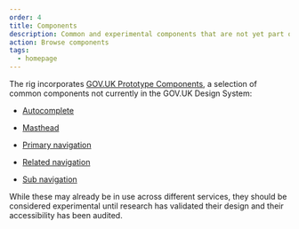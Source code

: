 ```yaml
---
order: 4
title: Components
description: Common and experimental components that are not yet part of the GOV.UK Design System.
action: Browse components
tags:
  - homepage
---
```


The rig incorporates [GOV.UK Prototype Components](https://x-govuk.github.io/govuk-prototype-components/), a selection of common components not currently in the GOV.UK Design System:

* [Autocomplete](https://x-govuk.github.io/govuk-prototype-components/autocomplete/)

* [Masthead](https://x-govuk.github.io/govuk-prototype-components/masthead/)

* [Primary navigation](https://x-govuk.github.io/govuk-prototype-components/primary-navigation/)

* [Related navigation](https://x-govuk.github.io/govuk-prototype-components/related-navigation/)

* [Sub navigation](https://x-govuk.github.io/govuk-prototype-components/sub-navigation/)

While these may already be in use across different services, they should be considered experimental until research has validated their design and their accessibility has been audited.
